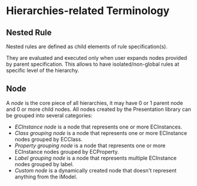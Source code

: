 # Hierarchies-related Terminology

## Nested Rule

Nested rules are defined as child elements of rule specification(s).

They are evaluated and executed only when user expands nodes provided by parent
specification. This allows to have isolated/non-global rules at specific level
of the hierarchy.

## Node

A *node* is the core piece of all hierarchies, it may have 0 or 1 parent node and 0 or more child nodes. All nodes created
by the Presentation library can be grouped into several categories:

- *ECInstance node* is a node that represents one or more ECInstances.
- *Class grouping node* is a node that represents one or more ECInstance nodes grouped by ECClass.
- *Property grouping node* is a node that represents one or more ECInstance nodes grouped by ECProperty.
- *Label grouping node* is a node that represents multiple ECInstance nodes grouped by label.
- *Custom node* is a dynamically created node that doesn't represent anything from the iModel.
